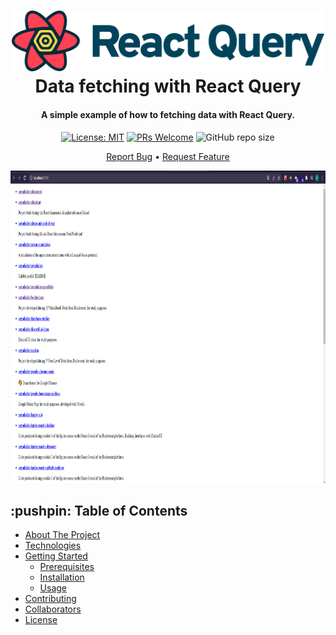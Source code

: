 <h1 align="center">
  <div style="display: inline-block;">
    <img src="https://raw.githubusercontent.com/arrudadev/react-data-fetching/main/.github/assets/react-query.svg" width="500" />
  </div>
  Data fetching with React Query
  <br>
</h1>

<h4 align="center">A simple example of how to fetching data with React Query.</h4>

<div align="center">

  [![License: MIT](https://img.shields.io/badge/License-MIT-brightgreen.svg)](https://opensource.org/licenses/MIT)
  [![PRs Welcome](https://img.shields.io/badge/PRs-welcome-brightgreen.svg?style=flat)](http://makeapullrequest.com)
  ![GitHub repo size](https://img.shields.io:/github/repo-size/arrudadev/react-data-fetching)

</div>

<p align="center">
  <a href="https://github.com/arrudadev/react-data-fetching/issues">Report Bug</a> •
  <a href="https://github.com/arrudadev/react-data-fetching/issues">Request Feature</a>
</p>

<img src="https://raw.githubusercontent.com/arrudadev/react-data-fetching/main/.github/assets/cover.png" height="500" width="100%" alt="cover" />

<h2 id="table-of-contents"> :pushpin: Table of Contents</h2>

* [About The Project](#about-the-project)
* [Technologies](#technologies)
* [Getting Started](#getting-started)
   * [Prerequisites](#prerequisites)
   * [Installation](#installation)
   * [Usage](#usage)
* [Contributing](#contributing)
* [Collaborators](#collaborators)
* [License](#license)
